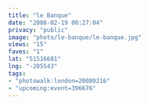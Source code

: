 ```yaml
---
title: "le Banque"
date: "2008-02-19 00:27:04"
privacy: "public"
image: "photo/le-banque/le-banque.jpg"
views: "15"
faves: "1"
lat: "51516681"
lng: "-205543"
tags:
- "photowalk:london=20080216"
- "upcoming:event=396676"
---
```


